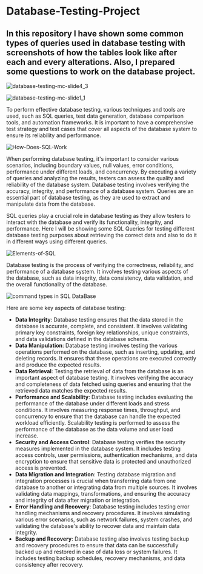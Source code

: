 # Database-Testing-Project

## In this repository I have shown some common types of queries used in database testing with screenshots of how the tables look like after each and every alterations. Also, I prepared some questions to work on the database project.

![database-testing-mc-slide4_3](https://github.com/Akib7/Database-Testing-Project-1/assets/75217894/ed11b5e2-3cce-445f-9c75-d19d19ebe401)

![database-testing-mc-slide1_1](https://github.com/Akib7/Database-Testing-Project-1/assets/75217894/5f85876b-1bb2-4e34-8afe-abe1f1c2ad0e)

To perform effective database testing, various techniques and tools are used, such as SQL queries, test data generation, database comparison tools, and automation frameworks. It is important to have a comprehensive test strategy and test cases that cover all aspects of the database system to ensure its reliability and performance.

![How-Does-SQL-Work](https://github.com/Akib7/Database-Testing-Project-1/assets/75217894/d09156c8-0c5f-4773-95b1-63d02b09c58c)

When performing database testing, it's important to consider various scenarios, including boundary values, null values, error conditions, performance under different loads, and concurrency. By executing a variety of queries and analyzing the results, testers can assess the quality and reliability of the database system. Database testing involves verifying the accuracy, integrity, and performance of a database system. Queries are an essential part of database testing, as they are used to extract and manipulate data from the database.



SQL queries play a crucial role in database testing as they allow testers to interact with the database and verify its functionality, integrity, and performance. Here I will be showing some SQL Queries for testing different database testing purposes about retrieving the correct data and also to do it in different ways using different queries. 

![Elements-of-SQL](https://github.com/Akib7/Database-Testing-Project-1/assets/75217894/78a461a8-24d5-461a-b570-5e11bb497e6a)

Database testing is the process of verifying the correctness, reliability, and performance of a database system. It involves testing various aspects of the database, such as data integrity, data consistency, data validation, and the overall functionality of the database.

![command types in SQL DataBase](https://github.com/Akib7/Database-Testing-Project-1/assets/75217894/13e9ed80-5e57-4fd0-9831-b1cee7c99123)

Here are some key aspects of database testing:
- **Data Integrity**: Database testing ensures that the data stored in the database is accurate, complete, and consistent. It involves validating primary key constraints, foreign key relationships, unique constraints, and data validations defined in the database schema.
- **Data Manipulation**: Database testing involves testing the various operations performed on the database, such as inserting, updating, and deleting records. It ensures that these operations are executed correctly and produce the expected results.
- **Data Retrieval**: Testing the retrieval of data from the database is an important aspect of database testing. It involves verifying the accuracy and completeness of data fetched using queries and ensuring that the retrieved data matches the expected results.
- **Performance and Scalability**: Database testing includes evaluating the performance of the database under different loads and stress conditions. It involves measuring response times, throughput, and concurrency to ensure that the database can handle the expected workload efficiently. Scalability testing is performed to assess the performance of the database as the data volume and user load increase.
- **Security and Access Control**: Database testing verifies the security measures implemented in the database system. It includes testing access controls, user permissions, authentication mechanisms, and data encryption to ensure that sensitive data is protected and unauthorized access is prevented.
- **Data Migration and Integration**: Testing database migration and integration processes is crucial when transferring data from one database to another or integrating data from multiple sources. It involves validating data mappings, transformations, and ensuring the accuracy and integrity of data after migration or integration.
- **Error Handling and Recovery**: Database testing includes testing error handling mechanisms and recovery procedures. It involves simulating various error scenarios, such as network failures, system crashes, and validating the database's ability to recover data and maintain data integrity.
- **Backup and Recovery**: Database testing also involves testing backup and recovery procedures to ensure that data can be successfully backed up and restored in case of data loss or system failures. It includes testing backup schedules, recovery mechanisms, and data consistency after recovery.
